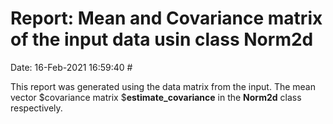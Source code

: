# Report: Mean and Covariance matrix of the input data usin class Norm2d 

Date:                                                       16-Feb-2021 16:59:40  #

This report was generated using the data matrix from the input. The mean vector $covariance matrix $**estimate_covariance** in the **Norm2d** class respectively.